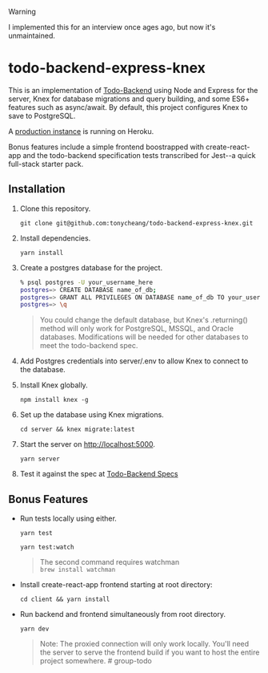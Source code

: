 > [!WARNING]
> I implemented this for an interview once ages ago, but now it's unmaintained.

# todo-backend-express-knex

This is an implementation of [Todo-Backend](http://todobackend.com/) using Node and Express for the server, Knex for database migrations and query building, and some ES6+ features such as async/await. By default, this project configures Knex to save to PostgreSQL.

A [production instance](https://todo-backend-express-knex.herokuapp.com/) is running on Heroku.

Bonus features include a simple frontend boostrapped with create-react-app and the todo-backend specification tests transcribed for Jest--a quick full-stack starter pack.

## Installation

1. Clone this repository.

    `git clone git@github.com:tonycheang/todo-backend-express-knex.git`

2. Install dependencies.

    `yarn install`

3. Create a postgres database for the project.

    ```Bash
    % psql postgres -U your_username_here
    postgres=> CREATE DATABASE name_of_db;
    postgres=> GRANT ALL PRIVILEGES ON DATABASE name_of_db TO your_username_here;
    postgres=> \q
    ```

    > You could change the default database, but Knex's .returning() method will only work for PostgreSQL, MSSQL, and Oracle databases. Modifications will be needed for other databases to meet the todo-backend spec.

4. Add Postgres credentials into server/.env to allow Knex to connect to the database.
5. Install Knex globally.

    `npm install knex -g`

6. Set up the database using Knex migrations.

    `cd server && knex migrate:latest`

7. Start the server on [http://localhost:5000](http://localhost:5000).

    `yarn server`

8. Test it against the spec at [Todo-Backend Specs](http://todobackend.com/specs/index.html?http://localhost:5000/)

## Bonus Features

- Run tests locally using either.

    `yarn test`

    `yarn test:watch`

    >The second command requires watchman  
    >`brew install watchman`

- Install create-react-app frontend starting at root directory:

    `cd client && yarn install`

- Run backend and frontend simultaneously from root directory.

    `yarn dev`

    > Note: The proxied connection will only work locally.
    > You'll need the server to serve the frontend build if
    > you want to host the entire project somewhere.
#   g r o u p - t o d o  
 
